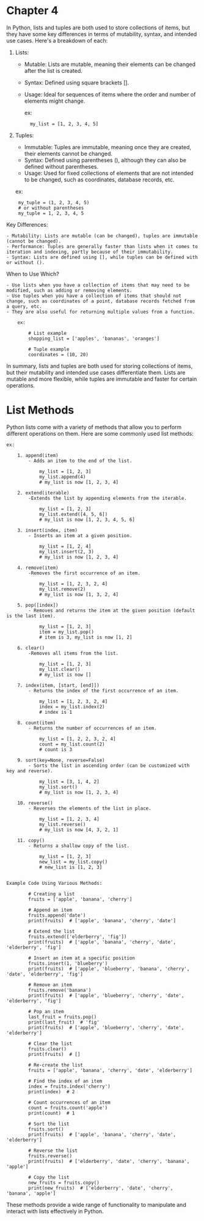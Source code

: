 # Chapter 4

In Python, lists and tuples are both used to store collections of items, but they have some key differences in terms of mutability, syntax, and intended use cases. Here's a breakdown of each:

1) Lists:

    - Mutable: Lists are mutable, meaning their elements can be changed after the list is created.
    - Syntax: Defined using square brackets [].
    - Usage: Ideal for sequences of items where the order and number of elements might change.

        ex:
            
            my_list = [1, 2, 3, 4, 5]

2) Tuples:

    - Immutable: Tuples are immutable, meaning once they are created, their elements cannot be changed.
    - Syntax: Defined using parentheses (), although they can also be defined without parentheses.
    - Usage: Used for fixed collections of elements that are not intended to be changed, such as coordinates, database records, etc.

    ex:

        my_tuple = (1, 2, 3, 4, 5)
        # or without parentheses
        my_tuple = 1, 2, 3, 4, 5

Key Differences:

    - Mutability: Lists are mutable (can be changed), tuples are immutable (cannot be changed).
    - Performance: Tuples are generally faster than lists when it comes to iteration and indexing, partly because of their immutability.
    - Syntax: Lists are defined using [], while tuples can be defined with or without ().

When to Use Which?

    - Use lists when you have a collection of items that may need to be modified, such as adding or removing elements.
    - Use tuples when you have a collection of items that should not change, such as coordinates of a point, database records fetched from a query, etc. 
    - They are also useful for returning multiple values from a function.

        ex:

            # List example
            shopping_list = ['apples', 'bananas', 'oranges']

            # Tuple example
            coordinates = (10, 20)

In summary, lists and tuples are both used for storing collections of items, but their mutability and intended use cases differentiate them. Lists are mutable and more flexible, while tuples are immutable and faster for certain operations.

# List Methods
Python lists come with a variety of methods that allow you to perform different operations on them. Here are some commonly used list methods:

    ex: 

        1. append(item)
            - Adds an item to the end of the list.

                my_list = [1, 2, 3]
                my_list.append(4)
                # my_list is now [1, 2, 3, 4]

        2. extend(iterable)
            -Extends the list by appending elements from the iterable.

                my_list = [1, 2, 3]
                my_list.extend([4, 5, 6])
                # my_list is now [1, 2, 3, 4, 5, 6]

        3. insert(index, item)
            - Inserts an item at a given position.

                my_list = [1, 2, 4]
                my_list.insert(2, 3)
                # my_list is now [1, 2, 3, 4]

        4. remove(item)
            -Removes the first occurrence of an item.

                my_list = [1, 2, 3, 2, 4]
                my_list.remove(2)
                # my_list is now [1, 3, 2, 4]

        5. pop([index])
            - Removes and returns the item at the given position (default is the last item).

                my_list = [1, 2, 3]
                item = my_list.pop()
                # item is 3, my_list is now [1, 2]

        6. clear()
            -Removes all items from the list.

                my_list = [1, 2, 3]
                my_list.clear()
                # my_list is now []
        
        7. index(item, [start, [end]])
            - Returns the index of the first occurrence of an item.

                my_list = [1, 2, 3, 2, 4]
                index = my_list.index(2)
                # index is 1
                
        8. count(item)
            - Returns the number of occurrences of an item.

                my_list = [1, 2, 2, 3, 2, 4]
                count = my_list.count(2)
                # count is 3

        9. sort(key=None, reverse=False)
            - Sorts the list in ascending order (can be customized with key and reverse).

                my_list = [3, 1, 4, 2]
                my_list.sort()
                # my_list is now [1, 2, 3, 4]

        10. reverse()
            - Reverses the elements of the list in place.

                my_list = [1, 2, 3, 4]
                my_list.reverse()
                # my_list is now [4, 3, 2, 1]

        11. copy()
            - Returns a shallow copy of the list.

                my_list = [1, 2, 3]
                new_list = my_list.copy()
                # new_list is [1, 2, 3]


    Example Code Using Various Methods: 

            # Creating a list
            fruits = ['apple', 'banana', 'cherry']

            # Append an item
            fruits.append('date')
            print(fruits)  # ['apple', 'banana', 'cherry', 'date']

            # Extend the list
            fruits.extend(['elderberry', 'fig'])
            print(fruits)  # ['apple', 'banana', 'cherry', 'date', 'elderberry', 'fig']

            # Insert an item at a specific position
            fruits.insert(1, 'blueberry')
            print(fruits)  # ['apple', 'blueberry', 'banana', 'cherry', 'date', 'elderberry', 'fig']

            # Remove an item
            fruits.remove('banana')
            print(fruits)  # ['apple', 'blueberry', 'cherry', 'date', 'elderberry', 'fig']

            # Pop an item
            last_fruit = fruits.pop()
            print(last_fruit)  # 'fig'
            print(fruits)  # ['apple', 'blueberry', 'cherry', 'date', 'elderberry']

            # Clear the list
            fruits.clear()
            print(fruits)  # []

            # Re-create the list
            fruits = ['apple', 'banana', 'cherry', 'date', 'elderberry']

            # Find the index of an item
            index = fruits.index('cherry')
            print(index)  # 2

            # Count occurrences of an item
            count = fruits.count('apple')
            print(count)  # 1

            # Sort the list
            fruits.sort()
            print(fruits)  # ['apple', 'banana', 'cherry', 'date', 'elderberry']

            # Reverse the list
            fruits.reverse()
            print(fruits)  # ['elderberry', 'date', 'cherry', 'banana', 'apple']

            # Copy the list
            new_fruits = fruits.copy()
            print(new_fruits)  # ['elderberry', 'date', 'cherry', 'banana', 'apple']

These methods provide a wide range of functionality to manipulate and interact with lists effectively in Python.